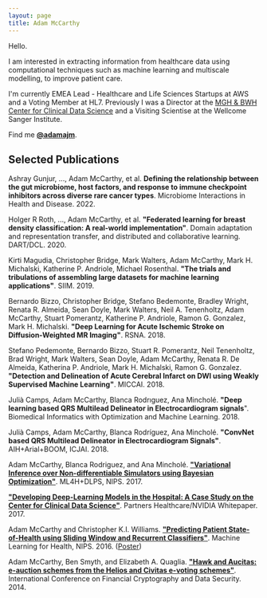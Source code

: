 ```yaml
---
layout: page
title: Adam McCarthy
---
```


Hello.

I am interested in extracting information from healthcare data using computational techniques such as machine learning and multiscale modelling, to improve patient care.

I'm currently EMEA Lead - Healthcare and Life Sciences Startups at AWS and a Voting Member at HL7. Previously I was a Director at the [MGH & BWH Center for Clinical Data Science](https://ccds.io/) and a Visiting Scientise at the Wellcome Sanger Institute.

Find me [**@adamajm**](https://twitter.com/adamajm).

<div class="divider"></div>

## Selected Publications

Ashray Gunjur, ..., Adam McCarthy, et al. **Defining the relationship between the gut microbiome, host factors, and response to
immune checkpoint inhibitors across diverse rare cancer types**. Microbiome Interactions in Health and Disease. 2022.

Holger R Roth, ..., Adam McCarthy, et al. **"Federated learning for breast density classification: A real-world implementation"**. Domain adaptation and representation transfer, and distributed and collaborative learning. DART/DCL. 2020.

Kirti Magudia, Christopher Bridge, Mark Walters, Adam McCarthy, Mark H. Michalski, Katherine P. Andriole, Michael Rosenthal. **"The trials and tribulations of assembling large datasets for machine learning applications"**. SIIM. 2019.

Bernardo Bizzo, Christopher Bridge, Stefano Bedemonte, Bradley Wright, Renata R. Almeida, Sean Doyle, Mark Walters, Neil A. Tenenholtz, Adam McCarthy, Stuart Pomerantz, Katherine P. Andriole, Ramon G. Gonzalez, Mark H. Michalski. **"Deep Learning for Acute Ischemic Stroke on Diffusion-Weighted MR Imaging"**. RSNA. 2018.

Stefano Pedemonte, Bernardo Bizzo, Stuart R. Pomerantz, Neil Tenenholtz, Brad Wright, Mark Walters, Sean Doyle, Adam McCarthy, Renata R. De Almeida, Katherina P. Andriole, Mark H. Michalski, Ramon G. Gonzalez. **"Detection and Delineation of Acute Cerebral Infarct on DWI using Weakly Supervised Machine Learning"**. MICCAI. 2018.

Julià Camps, Adam McCarthy, Blanca Rodrıguez, Ana Minchol&eacute;. **"Deep learning based QRS Multilead Delineator in Electrocardiogram signals**". Biomedical Informatics with Optimization and Machine Learning. 2018.

Julià Camps, Adam McCarthy, Blanca Rodríguez, Ana Minchol&eacute;. **"ConvNet based QRS Multilead Delineator in Electrocardiogram Signals"**. AIH+Arial+BOOM, ICJAI. 2018.

Adam McCarthy, Blanca Rodriguez, and Ana Minchol&eacute;. [**"Variational Inference over Non-differentiable Simulators using Bayesian Optimization"**](https://arxiv.org/abs/1712.03353). ML4H+DLPS, NIPS. 2017.

[**"Developing Deep-Learning Models in the Hospital: A Case Study on the Center for Clinical Data Science"**](/files/whitepaper.pdf). Partners Healthcare/NVIDIA Whitepaper. 2017.

Adam McCarthy and Christopher K.I. Williams. [**"Predicting Patient State-of-Health using Sliding Window and Recurrent Classifiers"**](https://arxiv.org/abs/1612.00662). Machine Learning for Health, NIPS. 2016. ([Poster](/files/ml4hc-poster-final-20161201.pdf))

Adam McCarthy, Ben Smyth, and Elizabeth A. Quaglia. [**"Hawk and Aucitas: e-auction schemes from the Helios and Civitas e-voting schemes"**](/files/Smyth14-Hawk-and-Aucitas-auction-schemes.pdf). International Conference on Financial Cryptography and Data Security. 2014.
